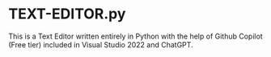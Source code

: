 # TEXT-EDITOR.py
This is a Text Editor written entirely in Python with the help of Github Copilot (Free tier) included in Visual Studio 2022 and ChatGPT.
